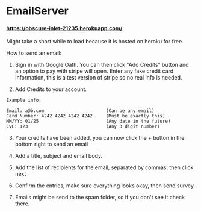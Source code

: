 # EmailServer

#### https://obscure-inlet-21235.herokuapp.com/
Might take a short while to load because it is hosted on heroku for free.


How to send an email:
1. Sign in with Google Oath. You can then click "Add Credits" button and an option to pay with stripe will open. Enter any fake credit card information, this is a test version of stripe so no real info is needed.

2. Add Credits to your account.

```
Example info:

Email: a@b.com                       (Can be any email)
Card Number: 4242 4242 4242 4242     (Must be exactly this)
MM/YY: 01/25                         (Any date in the future)
CVC: 123                             (Any 3 digit number)

```

3. Your credits have been added, you can now click the + button in the bottom right to send an email

4. Add a title, subject and email body.

5. Add the list of recipients for the email, separated by commas, then click next

6. Confirm the entries, make sure everything looks okay, then send survey.

7.  Emails might be send to the spam folder, so if you don't see it check there. 







